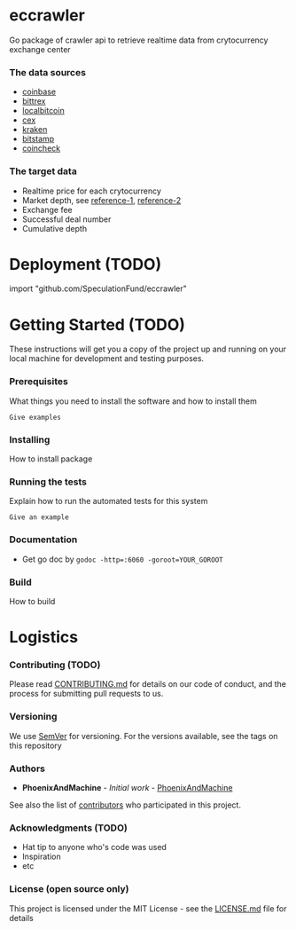 # eccrawler
Go package of crawler api to retrieve realtime data from crytocurrency exchange center

### The data sources

* [coinbase](https://developers.coinbase.com/api/v2)
* [bittrex](https://bittrex.com/Home/Api)
* [localbitcoin](https://localbitcoins.com/api-docs/)
* [cex](https://cex.io/cex-api)
* [kraken](https://www.kraken.com/en-us/help/api)
* [bitstamp](https://www.bitstamp.net/api/)
* [coincheck](https://coincheck.com/api_settings)


### The target data

* Realtime price for each crytocurrency
* Market depth, see [reference-1](http://www.futuresmag.com/2014/04/30/trading-market-depth), [reference-2](https://hackernoon.com/depth-chart-and-its-significance-in-trading-bdbfbbd23d33)
* Exchange fee
* Successful deal number
* Cumulative depth



# Deployment (TODO)

import "github.com/SpeculationFund/eccrawler"
                                                                                                                                                                                          

# Getting Started (TODO)

These instructions will get you a copy of the project up and running on your local machine for development and testing purposes. 

### Prerequisites

What things you need to install the software and how to install them

```
Give examples
```

### Installing

How to install package


### Running the tests

Explain how to run the automated tests for this system

```
Give an example
```
### Documentation
* Get go doc by `godoc -http=:6060 -goroot=YOUR_GOROOT`

### Build

How to build


# Logistics

### Contributing (TODO)

Please read [CONTRIBUTING.md](TODO) for details on our code of conduct, and the process for submitting pull requests to us.

### Versioning

We use [SemVer](http://semver.org/) for versioning. For the versions available, see the tags on this repository

### Authors

* **PhoenixAndMachine** - *Initial work* - [PhoenixAndMachine](https://github.com/PhoenixAndMachine)

See also the list of [contributors](https://github.com/your/project/contributors) who participated in this project.

### Acknowledgments (TODO)

* Hat tip to anyone who's code was used
* Inspiration
* etc


### License (open source only)

This project is licensed under the MIT License - see the [LICENSE.md](https://gist.github.com/Brownyuan/0b754b6009b7a4257bde9d1a23586678) file for details


